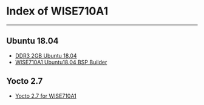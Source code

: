 # Index of WISE710A1

---

## Ubuntu 18.04
- [DDR3 2GB Ubuntu 18.04](https://advantechralph.github.io/documents/wise710a1/2gb-ubuntu18044/)
- [WISE710A1 Ubuntu18.04 BSP Builder](https://advantechralph.github.io/documents/wise710a1/wise710a1_ubuntu1804_bsp_builder.html)

## Yocto 2.7
- [Yocto 2.7 for WISE710A1](https://advantechralph.github.io/documents/wise710a1/yocto27_for_wise710a1.html)
